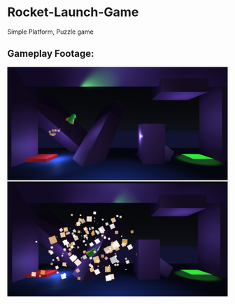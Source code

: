 # Rocket-Launch-Game
Simple Platform, Puzzle game

## Gameplay Footage:
![Gameplay Footage](Images/gameplay1.png)
![Gameplay Footage](Images/gameplay2.png)
